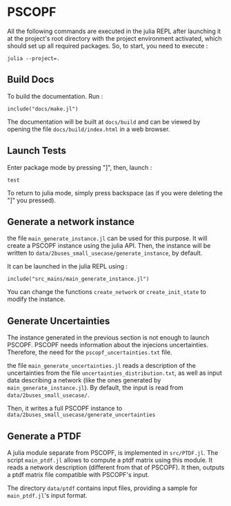 # PSCOPF

All the following commands are executed in the julia REPL
after launching it at the project's root directory with the project environment activated,
which should set up all required packages.
So, to start, you need to execute :

```
julia --project=.
```

## Build Docs

To build the documentation. Run :

```
include("docs/make.jl")
```

The documentation will be built at `docs/build` and can be viewed by opening the file `docs/build/index.html` in a web browser.

## Launch Tests

Enter package mode by pressing "]", then, launch :

```
test
```

To return to julia mode, simply press backspace (as if you were deleting the "]" you pressed).

## Generate a network instance

the file `main_generate_instance.jl` can be used for this purpose.
It will create a PSCOPF instance using the julia API.
Then, the instance will be written to `data/2buses_small_usecase/generate_instance`, by default.

It can be launched in the julia REPL using :
```
include("src_mains/main_generate_instance.jl")
```

You can change the functions `create_network` or `create_init_state` to modify the instance.

## Generate Uncertainties

The instance generated in the previous section is not enough to launch PSCOPF.
PSCOPF needs information about the injecions uncertainties.
Therefore, the need for the `pscopf_uncertainties.txt` file.

the file `main_generate_uncertainties.jl`
reads a description of the uncertainties from the file `uncertainties_distribution.txt`,
as well as input data describing a network
(like the ones generated by `main_generate_instance.jl`).
By default, the input is read from `data/2buses_small_usecase/`.

Then, it writes a full PSCOPF instance to `data/2buses_small_usecase/generate_uncertainties`

## Generate a PTDF

A julia module separate from PSCOPF, is implemented in `src/PTDF.jl`.
The script `main_ptdf.jl` allows to compute a ptdf matrix using this module.
It reads a network description (different from that of PSCOPF).
It then, outputs a ptdf matrix file compatible with PSCOPF's input.

The directory `data/ptdf` contains input files, providing a sample for `main_ptdf.jl`'s input format.
